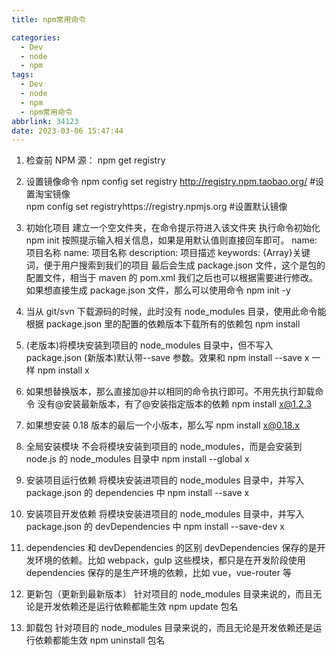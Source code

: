 ```yaml
---
title: npm常用命令

categories:
  - Dev
  - node
  - npm
tags:
  - Dev
  - node
  - npm
  - npm常用命令
abbrlink: 34123
date: 2023-03-06 15:47:44
---
```


1. 检查前 NPM 源：
   npm get registry

2. 设置镜像命令
   npm config set registry http://registry.npm.taobao.org/ \#设置淘宝镜像  
   npm config set registryhttps://registry.npmjs.org \#设置默认镜像

3. 初始化项目
   建立一个空文件夹，在命令提示符进入该文件夹 执行命令初始化
   npm init
   按照提示输入相关信息，如果是用默认值则直接回车即可。
   name: 项目名称
   name: 项目名称
   description: 项目描述
   keywords: {Array}关键词，便于用户搜索到我们的项目
   最后会生成 package.json 文件，这个是包的配置文件，相当于 maven 的 pom.xml
   我们之后也可以根据需要进行修改。
   如果想直接生成 package.json 文件，那么可以使用命令
   npm init -y

4. 当从 git/svn 下载源码的时候，此时没有 node_modules 目录，使用此命令能根据 package.json 里的配置的依赖版本下载所有的依赖包
   npm install

5. (老版本)将模块安装到项目的 node_modules 目录中，但不写入 package.json
   (新版本)默认带--save 参数。效果和 npm install --save x 一样
   npm install x

6. 如果想替换版本，那么直接加@并以相同的命令执行即可。不用先执行卸载命令
   没有@安装最新版本，有了@安装指定版本的依赖
   npm install x@1.2.3

7. 如果想安装 0.18 版本的最后一个小版本，那么写
   npm install x@0.18.x

8. 全局安装模块
   不会将模块安装到项目的 node_modules，而是会安装到 node.js 的 node_modules 目录中
   npm install --global x

9. 安装项目运行依赖
   将模块安装进项目的 node_modules 目录中，并写入 package.json 的 dependencies 中
   npm install --save x

10. 安装项目开发依赖
    将模块安装进项目的 node_modules 目录中，并写入 package.json 的 devDependencies 中
    npm install --save-dev x

11. dependencies 和 devDependencies 的区别
    devDependencies 保存的是开发环境的依赖。比如 webpack，gulp 这些模块，都只是在开发阶段使用
    dependencies 保存的是生产环境的依赖，比如 vue，vue-router 等

12. 更新包（更新到最新版本）
    针对项目的 node_modules 目录来说的，而且无论是开发依赖还是运行依赖都能生效
    npm update 包名

13. 卸载包
    针对项目的 node_modules 目录来说的，而且无论是开发依赖还是运行依赖都能生效
    npm uninstall 包名
